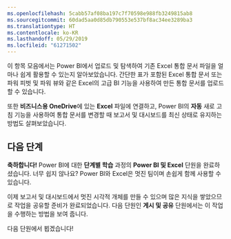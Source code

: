 ```yaml
---
ms.openlocfilehash: 5cabb57af08ba197c7f70598e988fb3249815ab8
ms.sourcegitcommit: 60dad5aa0d85db790553e537bf8ac34ee3289ba3
ms.translationtype: HT
ms.contentlocale: ko-KR
ms.lasthandoff: 05/29/2019
ms.locfileid: "61271502"
---
```

이 항목 모음에서는 Power BI에서 업로드 및 탐색하여 기존 Excel 통합 문서 파일을 얼마나 쉽게 활용할 수 있는지 알아보았습니다. 간단한 표가 포함된 Excel 통합 문서 또는 파워 피벗 및 파워 뷰와 같은 Excel의 고급 BI 기능을 사용하여 만든 통합 문서를 업로드할 수 있습니다.

또한 **비즈니스용 OneDrive**에 있는 **Excel** 파일에 연결하고, Power BI의 **자동** 새로 고침 기능을 사용하여 통합 문서를 변경할 때 보고서 및 대시보드를 최신 상태로 유지하는 방법도 살펴보았습니다.

## <a name="next-steps"></a>다음 단계
**축하합니다!** Power BI에 대한 **단계별 학습** 과정의 **Power BI 및 Excel** 단원을 완료하셨습니다. 너무 쉽지 않나요? Power BI와 Excel은 멋진 팀이며 손쉽게 함께 사용할 수 있습니다.

이제 보고서 및 대시보드에서 멋진 시각적 개체를 만들 수 있으며 많은 지식을 쌓았으므로 작업을 공유할 준비가 완료되었습니다. 다음 단원인 **게시 및 공유** 단원에서는 이 작업을 수행하는 방법을 보여 줍니다.

다음 단원에서 뵙겠습니다!


